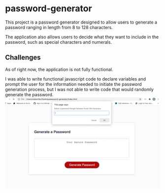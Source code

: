 # password-generator

This project is a password generator designed to allow users to generate a password ranging in length from 8 to 128 characters.

The application also allows users to decide what they want to include in the password, such as special characters and numerals.

## Challenges

As of right now, the application is not fully functional.

I was able to write functional javascript code to declare variables and prompt the user for the information needed to initiate the password generation process, but I was not able to write code that would randomly generate the password.
<img src = Assets/Password-Generator.png>
